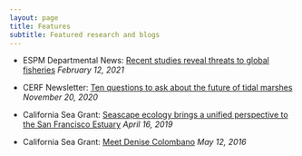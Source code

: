 ```yaml
---
layout: page
title: Features
subtitle: Featured research and blogs
---
```

- ESPM Departmental News: [Recent studies reveal threats to global fisheries](https://ourenvironment.berkeley.edu/news/2021/02/two-recent-studies-reveal-threats-global-fisheries) *February 12, 2021*

- CERF Newsletter: [Ten questions to ask about the future of tidal marshes](https://cerf.memberclicks.net/cesn-november-2020#Article3) *November 20, 2020*

- California Sea Grant: [Seascape ecology brings a unified perspective to the San Francisco Estuary](https://caseagrant.ucsd.edu/blogs/seascape-ecology-brings-a-unified-perspective-to-the-san-francisco-estuary) *April 16, 2019*

- California Sea Grant: [Meet Denise Colombano](https://caseagrant.ucsd.edu/blogs/meet-denise-colombano-delta-science-fellow) *May 12, 2016*
